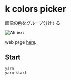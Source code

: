 # k colors picker
画像の色をグループ分けする

![Alt text](image.png)

web page [here](https://qriquri.github.io/k_colors_picker/).

## Start
```
yarn
yarn start
```

